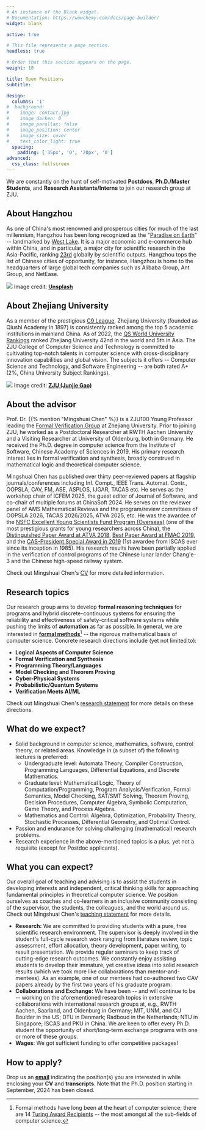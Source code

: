 ```yaml
---
# An instance of the Blank widget.
# Documentation: https://wowchemy.com/docs/page-builder/
widget: blank

active: true

# This file represents a page section.
headless: true

# Order that this section appears on the page.
weight: 10

title: Open Positions
subtitle:

design:
  columns: '1'
#  background:
#    image: contact.jpg
#    image_darken: 0
#    image_parallax: false
#    image_position: center
#    image_size: cover
#    text_color_light: true
  spacing:
    padding: ['35px', '0', '20px', '0']
advanced:
  css_class: fullscreen
---
```


We are constantly on the hunt of self-motivated **Postdocs**, **Ph.D./Master Students**, and **Research Assistants/Interns** to join our research group at ZJU.


## About Hangzhou

As one of China's most renowned and prosperous cities for much of the last millennium, Hangzhou has been long recognized as the "[Paradise on Earth](https://en.wikipedia.org/wiki/Hangzhou#Ancient_proverbs_about_Hangzhou)" -- landmarked by [West Lake](https://en.wikipedia.org/wiki/West_Lake). It is a major economic and e-commerce hub within China, and in particular, a major city for scientific research in the Asia-Pacific, ranking [23rd](https://en.wikipedia.org/wiki/List_of_cities_by_scientific_output) globally by scientific outputs. Hangzhou tops the list of Chinese cities of opportunity, for instance, Hangzhou is home to the headquarters of large global tech companies such as Alibaba Group, Ant Group, and NetEase.

<div style="position: relative">
    <img src="/files/West-Lake.jpeg">
    <span class="article-header-caption">Image credit: <a href="https://unsplash.com/" target="_blank" rel="noopener"><strong>Unsplash</strong></a></span>
</div>

<!-- ![West Lake](/files/West-Lake.jpeg "Image credit: [**Unsplash**](https://unsplash.com/)") -->


## About Zhejiang University

As a member of the prestigious [C9 League](https://en.wikipedia.org/wiki/C9_League), Zhejiang University (founded as Qiushi Academy in 1897) is consistently ranked among the top 5 academic institutions in mainland China. As of 2022, the [QS World University Rankings](https://en.wikipedia.org/wiki/QS_World_University_Rankings) ranked Zhejiang University 42nd in the world and 5th in Asia. The ZJU College of Computer Science and Technology is committed to cultivating top-notch talents in computer science with cross-disciplinary innovation capabilities and global vision. The subjects it offers -- Computer Science and Technology, and Software Engineering -- are both rated A+ (2%, China University Subject Rankings).

<div style="position: relative">
    <img src="/files/ZJU.jpeg">
    <span class="article-header-caption">Image credit: <a href="https://www.zju.edu.cn/english/" target="_blank" rel="noopener"><strong>ZJU (Junjie Gao)</strong></a></span>
</div>


## About the advisor

Prof. Dr. {{% mention "Mingshuai Chen" %}} is a ZJU100 Young Professor leading the [Formal Verification Group](https://fiction-zju.github.io/) at Zhejiang University. Prior to joining ZJU, he worked as a Postdoctoral Researcher at RWTH Aachen University and a Visiting Researcher at University of Oldenburg, both in Germany. He received the Ph.D. degree in computer science from the Institute of Software, Chinese Academy of Sciences in 2019. His primary research interest lies in formal verification and synthesis, broadly construed in mathematical logic and theoretical computer science.

Mingshuai Chen has published over thirty peer-reviewed papers at flagship journals/conferences including Inf. Compt., IEEE Trans. Automat. Contr., OOPSLA, CAV, FM, ASE, ASPLOS, IJGAR, TACAS etc. He serves as the workshop chair of ICFEM 2025, the guest editor of Journal of Software, and co-chair of multiple forums at ChinaSoft 2024. He serves on the reviewer panel of AMS Mathematical Reviews and the program/review committees of OOPSLA 2026, TACAS 2026/2025, ATVA 2025, etc. He was the awardee of the [NSFC Excellent Young Scientists Fund Program (Overseas)](/news/23-10-13-grant-nsfc-excellent-young-scientist/) (one of the most prestigious grants for young researchers across China), the [Distinguished Paper Award at ATVA 2018](/publication/chen-atva2018/), [Best Paper Award at FMAC 2019](/publication/an-tacas2020/), and the [CAS-President Special Award in 2019](/publication/chen-thesis2019/) (1st awardee from ISCAS ever since its inception in 1985). His research results have been partially applied in the verification of control programs of the Chinese lunar lander Chang'e-3 and the Chinese high-speed railway system.

<i class="fa-solid fa-download"></i> Check out Mingshuai Chen's [CV](/files/CV_Mingshuai%20Chen.pdf) for more detailed information.


## Research topics

Our research group aims to develop **formal reasoning techniques** for programs and hybrid discrete-continuous systems for ensuring the reliability and effectiveness of safety-critical software systems while pushing the limits of **automation** as far as possible. In general, we are interested in [**formal methods**](https://link.springer.com/chapter/10.1007/978-3-319-06410-9_4)[^note-FM] -- the rigorous mathematical basis of computer science. Concrete research directions include (yet not limited to):

* **Logical Aspects of Computer Science**
* **Formal Verification and Synthesis**
* **Programming Theory/Languages**
* **Model Checking and Theorem Proving**
* **Cyber-Physical Systems**
* **Probabilistic/Quantum Systems**
* **Verification Meets AI/ML**

<i class="fa-solid fa-download"></i> Check out Mingshuai Chen's [research statement](/files/Research%20Statement_Mingshuai%20Chen.pdf) for more details on these directions.

[^note-FM]: Formal methods have long been at the heart of computer science; there are 14 [Turing Award Recipients](https://en.wikipedia.org/wiki/Turing_Award#Recipients) -- the most amongst all the sub-fields of computer science.


## What do we expect?

* Solid background in computer science, mathematics, software, control theory, or related areas. Knowledge in (a subset of) the following lectures is preferred:
  - Undergraduate level: Automata Theory, Compiler Construction, Programming Languages, Differential Equations, and Discrete Mathematics.
  - Graduate level: Mathematical Logic, Theory of Computation/Programming, Program Analysis/Verification, Formal Semantics, Model Checking, SAT/SMT Solving, Theorem Proving, Decision Procedures, Computer Algebra, Symbolic Computation, Game Theory, and Process Algebra.
  - Mathematics and Control: Algebra, Optimization, Probability Theory, Stochastic Processes, Differential Geometry, and Optimal Control.
* Passion and endurance for solving challenging (mathematical) research problems.
* Research experience in the above-mentioned topics is a plus, yet not a requisite (except for Postdoc applicants).


## What you can expect?

Our overall goal of teaching and advising is to assist the students in developing interests and independent, critical thinking skills for approaching fundamental principles in theoretical computer science. We position ourselves as coaches and co-learners in an inclusive community consisting of the supervisor, the students, the colleagues, and the world around us. <i class="fa-solid fa-download"></i> Check out Mingshuai Chen's [teaching statement](/files/Teaching%20Statement_Mingshuai%20Chen.pdf) for more details.

* **Research:** We are committed to providing students with a pure, free scientific research environment. The supervisor is deeply involved in the student's full-cycle research work ranging from literature review, topic assessment, effort allocation, theory development, paper writing, to result presentation. We provide regular seminars to keep track of cutting-edge research outcomes. We constantly enjoy assisting students to develop their immature, yet creative ideas into solid research results (which we took more like collaborations than mentor-and-mentees). As an example, one of our mentees had co-authored two CAV papers already by the first two years of his graduate program.
* **Collaborations and Exchange:** We have been -- and will continue to be -- working on the aforementioned research topics in extensive collaborations with international research groups at, e.g., RWTH Aachen, Saarland, and Oldenburg in Germany; MIT, UNM, and CU Boulder in the US; DTU in Denmark; Radboud in the Netherlands; NTU in Singapore; ISCAS and PKU in China. We are keen to offer every Ph.D. student the opportunity of short/long-term exchange programs with one or more of these groups.
* **Wages**: We got sufficient funding to offer competitive packages!


## How to apply?

<i class="fa-solid fa-envelope"></i> Drop us an [**email**](mailto:m.chen@zju.edu.cn) indicating the position(s) you are interested in while enclosing your **CV** and **transcripts**. Note that the Ph.D. position starting in September, 2024 has been closed.
